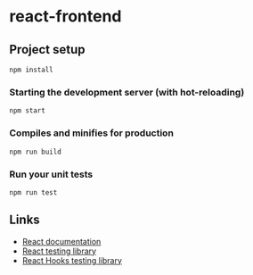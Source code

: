 # react-frontend

## Project setup
```
npm install
```

### Starting the development server (with hot-reloading)
```
npm start
```

### Compiles and minifies for production
```
npm run build
```

### Run your unit tests
```
npm run test
```

## Links
- [React documentation](https://reactjs.org/)
- [React testing library](https://testing-library.com/docs/react-testing-library/intro/)
- [React Hooks testing library](https://react-hooks-testing-library.com/)